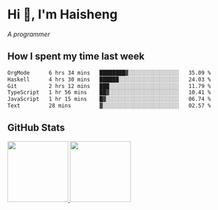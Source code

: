 
# Hi 👋, I'm Haisheng

*A programmer*

<!---
## What I'm reading

[Reading list](https://freizl.github.io/info/books.html)
-->

## How I spent my time last week

<!--START_SECTION:waka-->

```txt
OrgMode      6 hrs 34 mins   ████████▓░░░░░░░░░░░░░░░░   35.09 %
Haskell      4 hrs 30 mins   ██████░░░░░░░░░░░░░░░░░░░   24.03 %
Git          2 hrs 12 mins   ███░░░░░░░░░░░░░░░░░░░░░░   11.79 %
TypeScript   1 hr 56 mins    ██▓░░░░░░░░░░░░░░░░░░░░░░   10.41 %
JavaScript   1 hr 15 mins    █▓░░░░░░░░░░░░░░░░░░░░░░░   06.74 %
Text         28 mins         ▓░░░░░░░░░░░░░░░░░░░░░░░░   02.57 %
```

<!--END_SECTION:waka-->

## GitHub Stats

<a href="https://github.com/hw202207">
  <img height="137px" src="https://github-readme-stats.vercel.app/api?username=freizl&hide_title=false&hide_border=true&show_icons=true&include_all_commits=true&count_private=true&line_height=21&theme=" />
  <img height="137px" src="https://github-readme-stats.vercel.app/api/top-langs/?username=freizl&hide_title=true&hide_border=true&layout=compact&langs_count=6&theme=" />
</a>
